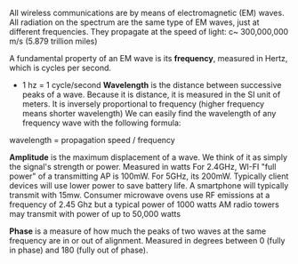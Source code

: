 All wireless communications are by means of electromagnetic (EM) waves. All radiation on the spectrum are the same type of EM waves, just at different frequencies. They propagate at the speed of light: c~ 300,000,000 m/s (5.879 trillion miles)

A fundamental property of an EM wave is its **frequency**, measured in Hertz, which is cycles per second.
- 1 hz = 1 cycle/second
**Wavelength** is the distance between successive peaks of a wave. Because it is distance, it is measured in the SI unit of meters. It is inversely proportional to frequency (higher frequency means shorter wavelength) We can easily find the wavelength of any frequency wave with the following formula:

wavelength  = propagation speed / frequency

**Amplitude** is the maximum displacement of a wave. We think of it as simply the signal's strength or power. Measured in watts
For 2.4GHz, WI-FI "full power" of a transmitting AP is 100mW. For 5GHz, its 200mW.
Typically client devices will use lower power to save battery life. A smartphone will typically transmit with 15mw.
Consumer microwave ovens use RF emissions at a frequency of 2.45 Ghz but a typical power of 1000 watts
AM radio towers may transmit with power of up to 50,000 watts

**Phase** is a measure of how much the peaks of two waves at the same frequency are in or out of alignment. Measured in degrees between 0 (fully in phase) and 180 (fully out of phase).